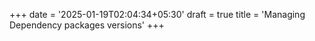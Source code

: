 +++
date = '2025-01-19T02:04:34+05:30'
draft = true
title = 'Managing Dependency packages versions'
+++


